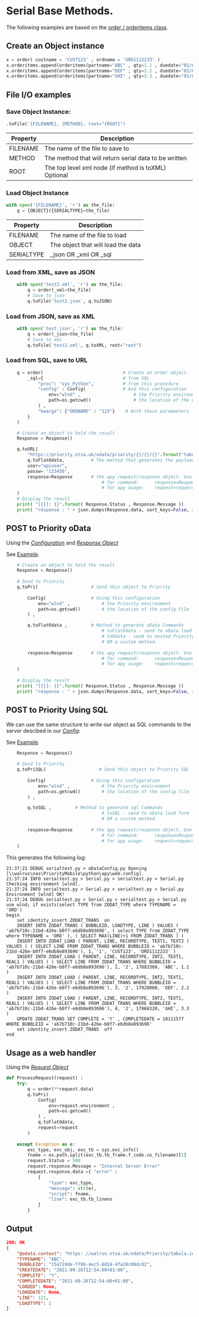 # Serial Base Methods.

The following examples are based on the [order / orderitems class](serial.md "order / orderitems class").

## Create an Object instance
```python
x = order( custname = 'CUST123' , ordname = 'ORD1112233' )
x.orderitems.append(orderitems(partname="ABC" , qty=1.1 , duedate="01/01/2022"))
x.orderitems.append(orderitems(partname="DEF" , qty=2.2 , duedate="02/01/2022"))
x.orderitems.append(orderitems(partname="GHI" , qty=3.3 , duedate="03/01/2022"))

```

## File I/O examples

### Save Object Instance: 
```python
.toFile('{FILENAME}, {METHOD}, root="{ROOT}")
```

| Property      |Description                            |
|---------------|---------------------------------------|
|FILENAME| The name of the file to save to|
|METHOD| The method that will return serial data to be written|
|ROOT| The top level xml node (if method is toXML) Optional|

### Load Object Instance
```python
with open('{FILENAME}', 'r') as the_file:        
    q = {OBJECT}({SERIALTYPE}=the_file)
```
| Property      |Description                            |
|---------------|---------------------------------------|
|FILENAME| The name of the file to load|
|OBJECT| The object that will load the data|
|SERIALTYPE| _json OR _xml OR _sql|

### Load from XML, save as JSON
```python      
    with open('test2.xml', 'r') as the_file:        
        q = order(_xml=the_file)
        # Save to json
        q.toFile('test2.json', q.toJSON)
```

### Load from JSON, save as XML
```python      
    with open('test.json', 'r') as the_file:        
        q = order(_json=the_file)
        # Save to xml
        q.toFile('test2.xml', q.toXML, root="root")

```

### Load from SQL, save to URL
```python    
    q = order(                              # Create an order object
        _sql={                              # from SQL
            "proc": "sys_Python",           # from this procedure
            "config" : Config(              # And this configuration
                env="wlnd" ,                    # the Priority environment
                path=os.getcwd()                # the location of the config file
            ) , 
            "kwargs": {"ORDNAME" : "123"}    # With these paramaeters
        }
    )

    # Create an object to hold the result
    Response = Response()

    q.toURL(
        "https://priority.ntsa.uk/odata/priority/{}/{}/{}".format("tabula.ini" , "wlnd" , "ZODA_TRANS"),
        q.toFlatOdata,			# The method that generates the payload
        user="apiuser",	
        passw= "123456",
        response=Response       # the apy request/response object. Use:
                                    # for command:      response=Response   (a new response is used)
                                    # for apy usage:    request=request     (the request.response is used)            
    )
    # Display the result
    print( "[{}]: {}".format( Response.Status , Response.Message ))
    print( "response : " + json.dumps(Response.data, sort_keys=False, indent=4 ))

```

## POST to Priority oData
Using the *[Configuration](serial.md "Config Object")* and *[Response Object](apy.md "Response Object")*

See [Example](../transport/cl#running-our-exe "Example").
```python  
    # Create an object to hold the result
    Response = Response()
    
    # Send to Priority
    q.toPri(                    # Send this object to Priority
        
        Config(                 # Using this configuration
            env="wlnd" ,            # the Priority environment
            path=os.getcwd()        # the location of the config file
        ) , 

        q.toFlatOdata ,         # Method to generate oData Commands
                                    # toFlatOdata - send to oData load form
                                    # toOdata - send to nested Priority forms
                                    # OR a custom method.
        
        response=Response       # the apy request/response object. Use:
                                    # for command:      response=Response   (a new response is used)
                                    # for apy usage:    request=request     (the request.response is used)
    )
    
    # Display the result
    print( "[{}]: {}".format( Response.Status , Response.Message ))
    print( "response : " + json.dumps(Response.data, sort_keys=False, indent=4 ))
```

## POST to Priority Using SQL
We can use the same structure to write our object as SQL commands to the server descibed in our *[Config](oDataConfig.md "Config Object")*:

See [Example](../transport/cl#writing-to-sql "Example").
```python
    Response = Response()
    
    # Send to Priority
    q.toPriSQL(                    # Send this object to Priority SQL
        
        Config(                 # Using this configuration
            env="wlnd" ,            # the Priority environment
            path=os.getcwd()        # the location of the config file
        ) , 

        q.toSQL ,         # Method to generate sql Commands
                                    # toSQL - send to oData load form                                    
                                    # OR a custom method.
        
        response=Response       # the apy request/response object. Use:
                                    # for command:      response=Response   (a new response is used)
                                    # for apy usage:    request=request     (the request.response is used)
    )

```

This generates the following log:
```
21:37:21 DEBUG serialtest.py > oDataConfig.py Opening [\\walrus\nas\PriorityMobile\python\apy\web.config].
21:37:24 INFO serialtest.py > Serial.py > serialtest.py > Serial.py Checking environment [wlnd].
21:37:24 INFO serialtest.py > Serial.py > serialtest.py > Serial.py Environment [wlnd] OK!
21:37:24 DEBUG serialtest.py > Serial.py > serialtest.py > Serial.py use wlnd; if exists(select TYPE from ZODAT_TYPE where TYPENAME = 'ORD')
begin
	set identity_insert ZODAT_TRANS  on
	INSERT INTO ZODAT_TRANS ( BUBBLEID, LOADTYPE, LINE ) VALUES ( 'ab7b710c-21bd-426e-b0f7-e6db8e893696', ( select TYPE from ZODAT_TYPE where TYPENAME = 'ORD' ), ( SELECT MAX(LINE)+1 FROM ZODAT_TRANS ) )
	INSERT INTO ZODAT_LOAD ( PARENT, LINE, RECORDTYPE, TEXT1, TEXT2 ) VALUES ( ( SELECT LINE FROM ZODAT_TRANS WHERE BUBBLEID = 'ab7b710c-21bd-426e-b0f7-e6db8e893696'), 1, '1', 'CUST123', 'ORD1112233' )
	INSERT INTO ZODAT_LOAD ( PARENT, LINE, RECORDTYPE, INT2, TEXT1, REAL1 ) VALUES ( ( SELECT LINE FROM ZODAT_TRANS WHERE BUBBLEID = 'ab7b710c-21bd-426e-b0f7-e6db8e893696'), 2, '2', 17883360, 'ABC', 1.1 )
	INSERT INTO ZODAT_LOAD ( PARENT, LINE, RECORDTYPE, INT2, TEXT1, REAL1 ) VALUES ( ( SELECT LINE FROM ZODAT_TRANS WHERE BUBBLEID = 'ab7b710c-21bd-426e-b0f7-e6db8e893696'), 3, '2', 17928000, 'DEF', 2.2 )
	INSERT INTO ZODAT_LOAD ( PARENT, LINE, RECORDTYPE, INT2, TEXT1, REAL1 ) VALUES ( ( SELECT LINE FROM ZODAT_TRANS WHERE BUBBLEID = 'ab7b710c-21bd-426e-b0f7-e6db8e893696'), 4, '2', 17968320, 'GHI', 3.3 )
	UPDATE ZODAT_TRANS SET COMPLETE = 'Y' , COMPLETEDATE = 18111577 WHERE BUBBLEID = 'ab7b710c-21bd-426e-b0f7-e6db8e893696'
	set identity_insert ZODAT_TRANS  off
end

```
	
## Usage as a web handler
Using the *[Request Object](apy.md "Request Object")*
```python
def ProcessRequest(request) :
    try:
        q = order(**request.data)        
        q.toPri(
            Config(
                env=request.environment , 
                path=os.getcwd()
            ) , 
            q.toFlatOdata, 
            request=request 
        )        
    
    except Exception as e:
        exc_type, exc_obj, exc_tb = sys.exc_info()
        fname = os.path.split(exc_tb.tb_frame.f_code.co_filename)[1]        
        request.Status = 500
        request.response.Message = "Internal Server Error"
        request.response.data ={ "error" :
            {
                "type": exc_type,
                "message": str(e),
                "script": fname,
                "line": exc_tb.tb_lineno
            }
        } 
```

## Output
``` json
200: OK
{
    "@odata.context": "https: //walrus.ntsa.uk/odata/Priority/tabula.ini/wlnd/$metadata#ZODA_TRANS/$entity",
    "TYPENAME": "ABC",
    "BUBBLEID": "154719de-f79b-4ec5-8d24-4fa28c08dc82",
    "CREATEDATE": "2021-09-26T12:54:00+01:00",
    "COMPLETE": "Y",
    "COMPLETEDATE": "2021-09-26T12:54:00+01:00",
    "LOADED": None,
    "LOADDATE": None,
    "LINE": 121,
    "LOADTYPE": 2
}
```